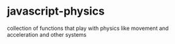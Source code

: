 # javascript-physics
collection of functions that play with physics like movement and acceleration and other systems
